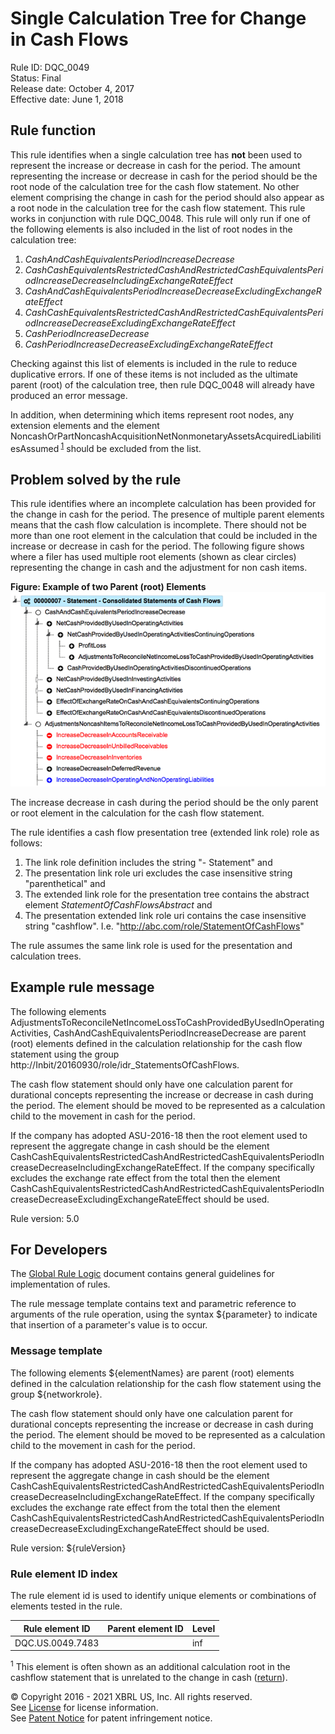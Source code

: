 # Single Calculation Tree for Change in Cash Flows
Rule ID: DQC_0049  
Status:  Final  
Release date: October 4, 2017  
Effective date: June 1, 2018  

## Rule function

This rule identifies when a single calculation tree has **not** been used to represent the increase or decrease in cash for the period. The amount representing the increase or decrease in cash for the period should be the root node of the calculation tree for the cash flow statement. No other element comprising the change in cash for the period should also appear as a root node in the calculation tree for the cash flow statement. This rule works in conjunction with rule DQC_0048\. This rule will only run if one of the following elements is also included in the list of root nodes in the calculation tree:

1.  _CashAndCashEquivalentsPeriodIncreaseDecrease_
2.  _CashCashEquivalentsRestrictedCashAndRestrictedCashEquivalentsPeriodIncreaseDecreaseIncludingExchangeRateEffect_
3.  _CashAndCashEquivalentsPeriodIncreaseDecreaseExcludingExchangeRateEffect_
4.  _CashCashEquivalentsRestrictedCashAndRestrictedCashEquivalentsPeriodIncreaseDecreaseExcludingExchangeRateEffect_
5.  _CashPeriodIncreaseDecrease_
6.  _CashPeriodIncreaseDecreaseExcludingExchangeRateEffect_

Checking against this list of elements is included in the rule to reduce duplicative errors. If one of these items is not included as the ultimate parent (root) of the calculation tree, then rule DQC_0048 will already have produced an error message.  

<a name="problem"></a>In addition, when determining which items represent root nodes, any extension elements and the element NoncashOrPartNoncashAcquisitionNetNonmonetaryAssetsAcquiredLiabilitiesAssumed<sup> [1](#1)</sup> should be excluded from the list.  

## Problem solved by the rule

This rule identifies where an incomplete calculation has been provided for the change in cash for the period. The presence of multiple parent elements means that the cash flow calculation is incomplete. There should not be more than one root element in the calculation that could be included in the increase or decrease in cash for the period. The following figure shows where a filer has used multiple root elements (shown as clear circles) representing the change in cash and the adjustment for non cash items.  

**Figure: Example of two Parent (root) Elements**![](dqc_0049_1.png?raw=true)

The increase decrease in cash during the period should be the only parent or root element in the calculation for the cash flow statement.  

The rule identifies a cash flow presentation tree (extended link role) role as follows:

1.  The link role definition includes the string "- Statement" and
2.  The presentation link role uri excludes the case insensitive string "parenthetical" and
3.  The extended link role for the presentation tree contains the abstract element _StatementOfCashFlowsAbstract_ and
4.  The presentation extended link role uri contains the case insensitive string "cashflow". I.e. "http://abc.com/role/StatementOfCashFlows"

The rule assumes the same link role is used for the presentation and calculation trees.  

## Example rule message

The following elements AdjustmentsToReconcileNetIncomeLossToCashProvidedByUsedInOperatingActivities, CashAndCashEquivalentsPeriodIncreaseDecrease are parent (root) elements defined in the calculation relationship for the cash flow statement using the group http://Inbit/20160930/role/idr_StatementsOfCashFlows.  

The cash flow statement should only have one calculation parent for durational concepts representing the increase or decrease in cash during the period. The element should be moved to be represented as a calculation child to the movement in cash for the period.  

If the company has adopted ASU-2016-18 then the root element used to represent the aggregate change in cash should be the element CashCashEquivalentsRestrictedCashAndRestrictedCashEquivalentsPeriodIncreaseDecreaseIncludingExchangeRateEffect. If the company specifically excludes the exchange rate effect from the total then the element CashCashEquivalentsRestrictedCashAndRestrictedCashEquivalentsPeriodIncreaseDecreaseExcludingExchangeRateEffect should be used.  
  
Rule version: 5.0

## For Developers

The [Global Rule Logic](https://xbrl.us/dqc_0001) document contains general guidelines for implementation of rules.  

The rule message template contains text and parametric reference to arguments of the rule operation, using the syntax ${parameter} to indicate that insertion of a parameter's value is to occur.  

### Message template

The following elements ${elementNames} are parent (root) elements defined in the calculation relationship for the cash flow statement using the group ${networkrole}.  

The cash flow statement should only have one calculation parent for durational concepts representing the increase or decrease in cash during the period. The element should be moved to be represented as a calculation child to the movement in cash for the period.  

If the company has adopted ASU-2016-18 then the root element used to represent the aggregate change in cash should be the element CashCashEquivalentsRestrictedCashAndRestrictedCashEquivalentsPeriodIncreaseDecreaseIncludingExchangeRateEffect. If the company specifically excludes the exchange rate effect from the total then the element CashCashEquivalentsRestrictedCashAndRestrictedCashEquivalentsPeriodIncreaseDecreaseExcludingExchangeRateEffect should be used.  
  
Rule version: ${ruleVersion}

### Rule element ID index

The rule element id is used to identify unique elements or combinations of elements tested in the rule. 

| Rule element ID | Parent element ID | Level |
| --- | --- | --- |
| DQC.US.0049.7483 |  | inf |  

<sup><a name="1"></a>1</sup> This element is often shown as an additional calculation root in the cashflow statement that is unrelated to the change in cash ([return](#problem)).  

© Copyright 2016 - 2021 XBRL US, Inc. All rights reserved.   
See [License](https://xbrl.us/dqc-license) for license information.  
See [Patent Notice](https://xbrl.us/dqc-patent) for patent infringement notice.  
